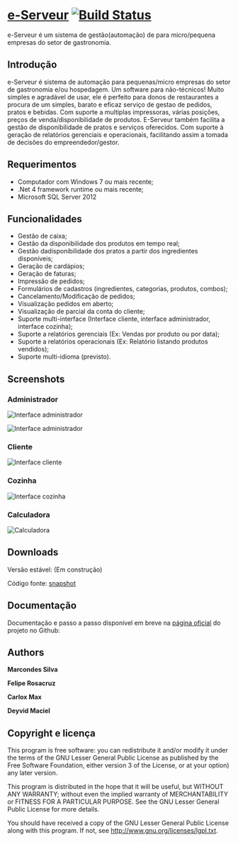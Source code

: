 [e-Serveur](http://marcwebbie.github.com/eserveur) [![Build Status](https://secure.travis-ci.org/twitter/bootstrap.png)](http://marcwebbie.github.com/eserveur)
=================

e-Serveur é um sistema de gestão(automação) de para micro/pequena empresas do setor de gastronomia.



Introdução
-----------

e-Serveur é sistema de automação para pequenas/micro empresas do setor de gastronomia e/ou hospedagem.
Um software para não-técnicos! Muito simples e agradável de usar, ele é perfeito para donos de restaurantes a procura de um simples, barato
e eficaz serviço de gestao de pedidos, pratos e bebidas. 
Com suporte a multiplas impressoras, várias posições, preços de venda/disponibilidade de produtos. 
E-Serveur também facilita a gestão de disponibilidade de pratos e serviços oferecidos.
Com suporte à geração de relatórios gerenciais e operacionais, facilitando assim a tomada de decisões do empreendedor/gestor.



Requerimentos
-----------

+ Computador com Windows 7 ou mais recente;
+ .Net 4 framework runtime ou mais recente;
+ Microsoft SQL Server 2012



Funcionalidades
-----------

+ Gestão de caixa;
+ Gestão da disponibilidade dos produtos em tempo real;
+ Gestão dadisponibilidade dos pratos a partir dos ingredientes disponíveis;
+ Geração de cardápios;
+ Geração de faturas;
+ Impressão de pedidos;
+ Formulários de cadastros (ingredientes, categorias, produtos, combos);
+ Cancelamento/Modificação de pedidos;
+ Visualização pedidos em aberto;
+ Visualização de parcial da conta do cliente;
+ Suporte multi-interface (Interface cliente, interface administrador, interface cozinha);
+ Suporte a relatórios gerenciais (Ex: Vendas por produto ou por data);
+ Suporte a relatórios operacionais (Ex: Relatório listando produtos vendidos);
+ Suporte multi-idioma (previsto).



Screenshots
----------------

### Administrador
![Interface administrador](https://raw.github.com/marcwebbie/eserveur/master/Imagens/Screenshots/Admin2.png)

![Interface administrador](https://raw.github.com/marcwebbie/eserveur/master/Imagens/Screenshots/Admin3.png)

### Cliente
![Interface cliente](https://raw.github.com/marcwebbie/eserveur/master/Imagens/Screenshots/Cliente2.png)

### Cozinha
![Interface cozinha](https://raw.github.com/marcwebbie/eserveur/master/Imagens/Screenshots/Cozinha1.png)

### Calculadora
![Calculadora](https://raw.github.com/marcwebbie/eserveur/master/Imagens/Screenshots/Calculadora1.png)



Downloads
----------
Versão estável: (Em construção)

Código fonte: [snapshot](https://github.com/marcwebbie/eserveur/archive/master.zip)



Documentação
-----------

Documentação e passo a passo disponível em breve na [página oficial](http://marcwebbie.github.com/eserveur) do projeto no Github: 



Authors
-------

**Marcondes Silva**

**Felipe Rosacruz**

**Carlox Max**

**Deyvid Maciel**



Copyright e licença
---------------------

This program is free software: you can redistribute it and/or modify
it under the terms of the GNU Lesser General Public License as published by
the Free Software Foundation, either version 3 of the License, or
at your option) any later version.

This program is distributed in the hope that it will be useful,
but WITHOUT ANY WARRANTY; without even the implied warranty of
MERCHANTABILITY or FITNESS FOR A PARTICULAR PURPOSE.  See the
GNU Lesser General Public License for more details.

You should have received a copy of the GNU Lesser General Public License
along with this program.  If not, see <http://www.gnu.org/licenses/lgpl.txt>.